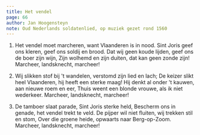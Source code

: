 ```yaml
---
title: Het vendel
page: 66
author: Jan Hoogensteyn
note: Oud Nederlands soldatenlied, op muziek gezet rond 1560
---
```


1. Het vendel moet marcheren,
want Vlaanderen is in nood.
Sint Joris geef ons kleren,
geef ons soldij en brood.
Dat wij geen koude lijden,
geef ons de boer zijn wijn,
Zijn wolhemd en zijn duiten,
dat kan geen zonde zijn!
Marcheer, landsknecht, marcheer!


2. Wij slikken stof bij 't wandelen,
verstomd zijn lied en lach;
De keizer slikt heel Vlaanderen,
hij heeft een sterke maag!
Hij denkt al onder 't kauwen,
aan nieuwe roem en eer,
Thuis weent een blonde vrouwe,
als ik niet wederkeer.
Marcheer, landsknecht, marcheer!


3. De tamboer slaat parade,
Sint Joris sterke held,
Bescherm ons in genade,
het vendel trekt te veld.
De pijper wil niet fluiten,
wij trekken stil en stom,
Over die groene heide,
opwaarts naar Berg-op-Zoom.
Marcheer, landsknecht, marcheer!